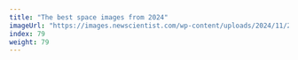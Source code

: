 ```yaml
---
title: "The best space images from 2024"
imageUrl: "https://images.newscientist.com/wp-content/uploads/2024/11/20133012/SEI_213045678.jpg?width=788"
index: 79
weight: 79
---
```

